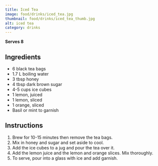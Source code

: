 ```yaml
---
title: Iced Tea
image: food/drinks/iced_tea.jpg
thumbnail: food/drinks/iced_tea_thumb.jpg
alt: iced tea
category: drinks
---
```


**Serves 8**

## Ingredients

- 6 black tea bags
- 1.7 L boiling water
- 3 tbsp honey
- 4 tbsp dark brown sugar
- 4-5 cups ice cubes
- 1 lemon, juiced
- 1 lemon, sliced
- 1 orange, sliced
- Basil or mint to garnish

## Instructions

1. Brew for 10-15 minutes then remove the tea bags.
1. Mix in honey and sugar and set aside to cool.
1. Add the ice cubes to a jug and pour the tea over it.  
1. Add the lemon juice and the lemon and orange slices. Mix thoroughly.
1. To serve, pour into a glass with ice and add garnish.
